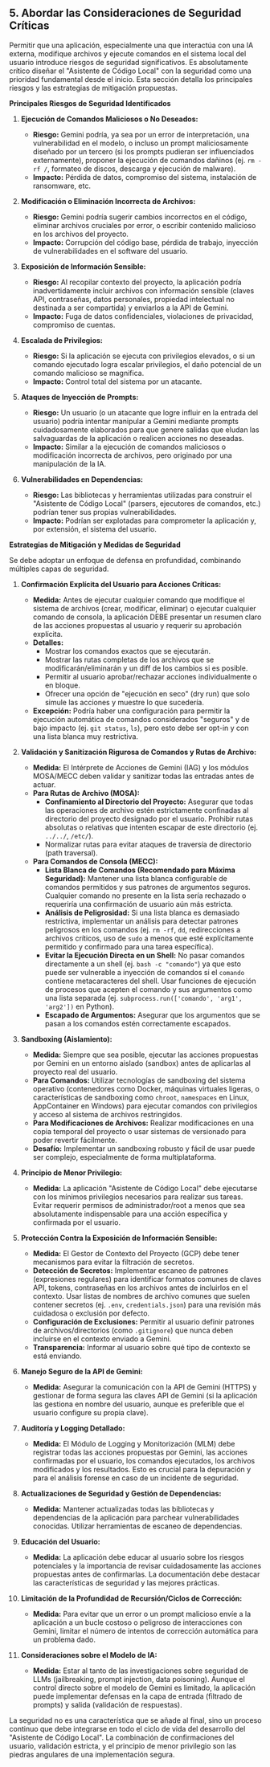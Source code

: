 ## 5. Abordar las Consideraciones de Seguridad Críticas

Permitir que una aplicación, especialmente una que interactúa con una IA externa, modifique archivos y ejecute comandos en el sistema local del usuario introduce riesgos de seguridad significativos. Es absolutamente crítico diseñar el "Asistente de Código Local" con la seguridad como una prioridad fundamental desde el inicio. Esta sección detalla los principales riesgos y las estrategias de mitigación propuestas.

**Principales Riesgos de Seguridad Identificados**

1.  **Ejecución de Comandos Maliciosos o No Deseados:**
    *   **Riesgo:** Gemini podría, ya sea por un error de interpretación, una vulnerabilidad en el modelo, o incluso un prompt maliciosamente diseñado por un tercero (si los prompts pudieran ser influenciados externamente), proponer la ejecución de comandos dañinos (ej. `rm -rf /`, formateo de discos, descarga y ejecución de malware).
    *   **Impacto:** Pérdida de datos, compromiso del sistema, instalación de ransomware, etc.

2.  **Modificación o Eliminación Incorrecta de Archivos:**
    *   **Riesgo:** Gemini podría sugerir cambios incorrectos en el código, eliminar archivos cruciales por error, o escribir contenido malicioso en los archivos del proyecto.
    *   **Impacto:** Corrupción del código base, pérdida de trabajo, inyección de vulnerabilidades en el software del usuario.

3.  **Exposición de Información Sensible:**
    *   **Riesgo:** Al recopilar contexto del proyecto, la aplicación podría inadvertidamente incluir archivos con información sensible (claves API, contraseñas, datos personales, propiedad intelectual no destinada a ser compartida) y enviarlos a la API de Gemini.
    *   **Impacto:** Fuga de datos confidenciales, violaciones de privacidad, compromiso de cuentas.

4.  **Escalada de Privilegios:**
    *   **Riesgo:** Si la aplicación se ejecuta con privilegios elevados, o si un comando ejecutado logra escalar privilegios, el daño potencial de un comando malicioso se magnifica.
    *   **Impacto:** Control total del sistema por un atacante.

5.  **Ataques de Inyección de Prompts:**
    *   **Riesgo:** Un usuario (o un atacante que logre influir en la entrada del usuario) podría intentar manipular a Gemini mediante prompts cuidadosamente elaborados para que genere salidas que eludan las salvaguardas de la aplicación o realicen acciones no deseadas.
    *   **Impacto:** Similar a la ejecución de comandos maliciosos o modificación incorrecta de archivos, pero originado por una manipulación de la IA.

6.  **Vulnerabilidades en Dependencias:**
    *   **Riesgo:** Las bibliotecas y herramientas utilizadas para construir el "Asistente de Código Local" (parsers, ejecutores de comandos, etc.) podrían tener sus propias vulnerabilidades.
    *   **Impacto:** Podrían ser explotadas para comprometer la aplicación y, por extensión, el sistema del usuario.

**Estrategias de Mitigación y Medidas de Seguridad**

Se debe adoptar un enfoque de defensa en profundidad, combinando múltiples capas de seguridad.

1.  **Confirmación Explícita del Usuario para Acciones Críticas:**
    *   **Medida:** Antes de ejecutar cualquier comando que modifique el sistema de archivos (crear, modificar, eliminar) o ejecutar cualquier comando de consola, la aplicación DEBE presentar un resumen claro de las acciones propuestas al usuario y requerir su aprobación explícita.
    *   **Detalles:**
        *   Mostrar los comandos exactos que se ejecutarán.
        *   Mostrar las rutas completas de los archivos que se modificarán/eliminarán y un diff de los cambios si es posible.
        *   Permitir al usuario aprobar/rechazar acciones individualmente o en bloque.
        *   Ofrecer una opción de "ejecución en seco" (dry run) que solo simule las acciones y muestre lo que sucedería.
    *   **Excepción:** Podría haber una configuración para permitir la ejecución automática de comandos considerados "seguros" y de bajo impacto (ej. `git status`, `ls`), pero esto debe ser opt-in y con una lista blanca muy restrictiva.

2.  **Validación y Sanitización Rigurosa de Comandos y Rutas de Archivo:**
    *   **Medida:** El Intérprete de Acciones de Gemini (IAG) y los módulos MOSA/MECC deben validar y sanitizar todas las entradas antes de actuar.
    *   **Para Rutas de Archivo (MOSA):**
        *   **Confinamiento al Directorio del Proyecto:** Asegurar que todas las operaciones de archivo estén estrictamente confinadas al directorio del proyecto designado por el usuario. Prohibir rutas absolutas o relativas que intenten escapar de este directorio (ej. `../../`, `/etc/`).
        *   Normalizar rutas para evitar ataques de traversía de directorio (path traversal).
    *   **Para Comandos de Consola (MECC):**
        *   **Lista Blanca de Comandos (Recomendado para Máxima Seguridad):** Mantener una lista blanca configurable de comandos permitidos y sus patrones de argumentos seguros. Cualquier comando no presente en la lista sería rechazado o requeriría una confirmación de usuario aún más estricta.
        *   **Análisis de Peligrosidad:** Si una lista blanca es demasiado restrictiva, implementar un análisis para detectar patrones peligrosos en los comandos (ej. `rm -rf`, `dd`, redirecciones a archivos críticos, uso de `sudo` a menos que esté explícitamente permitido y confirmado para una tarea específica).
        *   **Evitar la Ejecución Directa en un Shell:** No pasar comandos directamente a un shell (ej. `bash -c "comando"`) ya que esto puede ser vulnerable a inyección de comandos si el `comando` contiene metacaracteres del shell. Usar funciones de ejecución de procesos que acepten el comando y sus argumentos como una lista separada (ej. `subprocess.run(['comando', 'arg1', 'arg2'])` en Python).
        *   **Escapado de Argumentos:** Asegurar que los argumentos que se pasan a los comandos estén correctamente escapados.

3.  **Sandboxing (Aislamiento):**
    *   **Medida:** Siempre que sea posible, ejecutar las acciones propuestas por Gemini en un entorno aislado (sandbox) antes de aplicarlas al proyecto real del usuario.
    *   **Para Comandos:** Utilizar tecnologías de sandboxing del sistema operativo (contenedores como Docker, máquinas virtuales ligeras, o características de sandboxing como `chroot`, `namespaces` en Linux, AppContainer en Windows) para ejecutar comandos con privilegios y acceso al sistema de archivos restringidos.
    *   **Para Modificaciones de Archivos:** Realizar modificaciones en una copia temporal del proyecto o usar sistemas de versionado para poder revertir fácilmente.
    *   **Desafío:** Implementar un sandboxing robusto y fácil de usar puede ser complejo, especialmente de forma multiplataforma.

4.  **Principio de Menor Privilegio:**
    *   **Medida:** La aplicación "Asistente de Código Local" debe ejecutarse con los mínimos privilegios necesarios para realizar sus tareas. Evitar requerir permisos de administrador/root a menos que sea absolutamente indispensable para una acción específica y confirmada por el usuario.

5.  **Protección Contra la Exposición de Información Sensible:**
    *   **Medida:** El Gestor de Contexto del Proyecto (GCP) debe tener mecanismos para evitar la filtración de secretos.
    *   **Detección de Secretos:** Implementar escaneo de patrones (expresiones regulares) para identificar formatos comunes de claves API, tokens, contraseñas en los archivos antes de incluirlos en el contexto. Usar listas de nombres de archivo comunes que suelen contener secretos (ej. `.env`, `credentials.json`) para una revisión más cuidadosa o exclusión por defecto.
    *   **Configuración de Exclusiones:** Permitir al usuario definir patrones de archivos/directorios (como `.gitignore`) que nunca deben incluirse en el contexto enviado a Gemini.
    *   **Transparencia:** Informar al usuario sobre qué tipo de contexto se está enviando.

6.  **Manejo Seguro de la API de Gemini:**
    *   **Medida:** Asegurar la comunicación con la API de Gemini (HTTPS) y gestionar de forma segura las claves API de Gemini (si la aplicación las gestiona en nombre del usuario, aunque es preferible que el usuario configure su propia clave).

7.  **Auditoría y Logging Detallado:**
    *   **Medida:** El Módulo de Logging y Monitorización (MLM) debe registrar todas las acciones propuestas por Gemini, las acciones confirmadas por el usuario, los comandos ejecutados, los archivos modificados y los resultados. Esto es crucial para la depuración y para el análisis forense en caso de un incidente de seguridad.

8.  **Actualizaciones de Seguridad y Gestión de Dependencias:**
    *   **Medida:** Mantener actualizadas todas las bibliotecas y dependencias de la aplicación para parchear vulnerabilidades conocidas. Utilizar herramientas de escaneo de dependencias.

9.  **Educación del Usuario:**
    *   **Medida:** La aplicación debe educar al usuario sobre los riesgos potenciales y la importancia de revisar cuidadosamente las acciones propuestas antes de confirmarlas. La documentación debe destacar las características de seguridad y las mejores prácticas.

10. **Limitación de la Profundidad de Recursión/Ciclos de Corrección:**
    *   **Medida:** Para evitar que un error o un prompt malicioso envíe a la aplicación a un bucle costoso o peligroso de interacciones con Gemini, limitar el número de intentos de corrección automática para un problema dado.

11. **Consideraciones sobre el Modelo de IA:**
    *   **Medida:** Estar al tanto de las investigaciones sobre seguridad de LLMs (jailbreaking, prompt injection, data poisoning). Aunque el control directo sobre el modelo de Gemini es limitado, la aplicación puede implementar defensas en la capa de entrada (filtrado de prompts) y salida (validación de respuestas).

La seguridad no es una característica que se añade al final, sino un proceso continuo que debe integrarse en todo el ciclo de vida del desarrollo del "Asistente de Código Local". La combinación de confirmaciones del usuario, validación estricta, y el principio de menor privilegio son las piedras angulares de una implementación segura.
